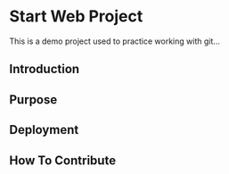 # Start Web Project
  This is a demo project used to practice working with git...

## Introduction

## Purpose

## Deployment

## How To Contribute
